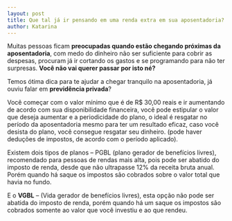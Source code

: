 ```yaml
---
layout: post
title: Que tal já ir pensando em uma renda extra em sua aposentadoria?
author: Katarina
---
```


Muitas pessoas ficam **preocupadas quando estão chegando próximas da aposentadoria**, com medo do dinheiro não ser suficiente para cobrir as despesas, procuram já ir cortando os gastos e se programando para não ter surpresas. **Você não vai querer passar por isto né?**

Temos ótima dica para te ajudar a chegar tranquilo na aposentadoria, já ouviu falar em **previdência privada**?

Você começar com o valor mínimo que é de R$ 30,00 reais e ir aumentando de acordo com sua disponibilidade financeira, você pode estipular o valor que deseja aumentar e a periodicidade do plano, o ideal é resgatar no período da aposentadoria mesmo para ter um resultado eficaz, caso você desista do plano, você consegue resgatar seu dinheiro.  (pode haver deduções de impostos, de acordo com o período aplicado).

Existem dois tipos de planos – PGBL (plano gerador de benefícios livres), recomendado para pessoas de rendas mais alta, pois pode ser abatido do imposto de renda, desde que não ultrapasse 12% da receita bruta anual. Porém quando há saque os impostos são cobrados sobre o valor total que havia no fundo.

E o **VGBL** – (Vida gerador de benefícios livres), esta opção não pode ser abatida do imposto de renda, porém quando há um saque os impostos são cobrados somente ao valor que você investiu e ao que rendeu.